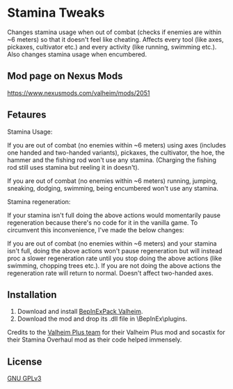 # Stamina Tweaks

Changes stamina usage when out of combat (checks if enemies are within ~6 meters) so that it doesn't feel like cheating. Affects every tool (like axes, pickaxes, cultivator etc.) and every activity (like running, swimming etc.). Also changes stamina usage when encumbered.

## Mod page on Nexus Mods

https://www.nexusmods.com/valheim/mods/2051

## Fetaures

Stamina Usage:

If you are out of combat (no enemies within ~6 meters) using axes (includes one handed and two-handed variants), pickaxes, the cultivator, the hoe, the hammer and the fishing rod won't use any stamina. (Charging the fishing rod still uses stamina but reeling it in doesn't).

If you are out of combat (no enemies within ~6 meters) running, jumping, sneaking, dodging, swimming, being encumbered won't use any stamina.


Stamina regeneration:

If your stamina isn't full doing the above actions would momentarily pause regeneration because there's no code for it in the vanilla game. To circumvent this inconvenience, I've made the below changes:

If you are out of combat (no enemies within ~6 meters) and your stamina isn't full, doing the above actions won't pause regeneration but will instead proc a slower regeneration rate until you stop doing the above actions (like swimming, chopping trees etc.). If you are not doing the above actions the regeneration rate will return to normal. Doesn't affect two-handed axes.


## Installation

1. Download and install [BepInExPack Valheim](https://valheim.thunderstore.io/package/denikson/BepInExPack_Valheim/).
2. Download the mod and drop its .dll file in \BepInEx\plugins.

Credits to the [Valheim Plus team](https://www.nexusmods.com/valheim/mods/4) for their Valheim Plus mod and socastix for their Stamina Overhaul mod as their code helped immensely.

## License

[GNU GPLv3](https://choosealicense.com/licenses/gpl-3.0/)
